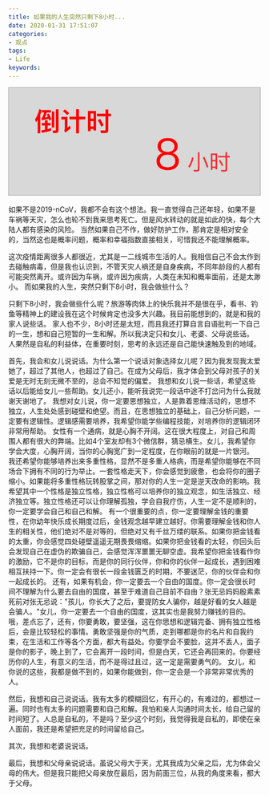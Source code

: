 ```yaml
---
title: 如果我的人生突然只剩下8小时...
date: 2020-01-31 17:51:07
categories:
- 观点
tags:
- Life
keywords:
---
```


![最后8小时](/images/last8h.png)

如果不是2019-nCoV，我都不会有这个想法。我一直觉得自己还年轻，如果不是车祸等天灾，怎么也轮不到我来思考死亡。但是风水转动的就是如此的快，每个大陆人都有感染的风险。
当然如果自己不作，做好防护工作，那肯定是相对安全的，当然这也是概率问题，概率和幸福指数直接相关，可惜我还不能理解概率。

这次疫情距离很多人都很近，尤其是一二线城市生活的人。我相信自己不会太作到去碰触病毒，但是我也认识到，不管天灾人祸还是自身疾病，不同年龄段的人都有可能突然离开。或许因为车祸，或许因为疾病，人类在未知和概率面前，还是太渺小。
而如果我的人生，突然只剩下8小时，我会做些什么？

<!-- more -->

只剩下8小时，我会做些什么呢？旅游等肉体上的快乐我并不是很在乎，看书、钓鱼等精神上的建设我在这个时候肯定也没多大兴趣。我目前能想到的，就是和我的家人说些话。
家人也不少，8小时还是太短，而且我还打算自言自语批判一下自己的一生，想和自己短暂的一生和解。所以我决定只和女儿、老婆、父母说些话。
人果然是自私的利益体，在重要时刻，思考的永远还是自己能快速触及到的地域。

首先，我会和女儿说说话。为什么第一个说话对象选择女儿呢？因为我发现我太爱她了，超过了其他人，也超过了自己。在成为父母后，我才体会到父母对孩子的关爱是无时无刻无微不至的，总会不知觉的偏爱。
我想和女儿说一些话，希望这些话以后能给女儿一些帮助。女儿还小，能听我说完一段话中途不打岔问为什么我就谢天谢地了。
我想对女儿说，你一定要思想独立，人是靠着思维活动的，思想不独立，人生处处感到碰壁和绝望。而且，在思想独立的基础上，自己分析问题，一定要有逻辑性。逻辑感需要培养，我希望你能学些编程技能，对培养你的逻辑闭环非常用帮助。
女性有一个通病，就是心胸不开阔。这在很大程度上，对自己和周围人都有很大的弊端。比如4个室友却有3个微信群，猜忌横生。女儿，我希望你学会大度，心胸开阔，当你的心胸宽广到一定程度，在你眼前的就是一片银河。
我还希望你能够培养出来多重性格，显然不是多重人格病，而是希望你能够在不同场合下拥有不同的行为举止。一套性格走天下，你会感觉到疲惫，也会将你的圈子缩小。如果能将多重性格玩转股掌之间，那对你的人生一定是逆天改命的影响。我希望其中一个性格是独立性格，独立性格可以培养你的独立观念，如生活独立、经济独立等。独立性格还可以让你理解孤独，学会自我疗伤，人生一定不是顺利的，你一定要学会自己和自己和解。
有一个很重要的点，你一定要理解金钱的重要性，在你幼年快乐成长期度过后，金钱观念越早建立越好。你需要理解金钱和你人生的相关性，他们绝对不是对等的，但绝对又有千丝万缕的联系。如果你把金钱看的太重，你会感觉四处碰壁遥遥无期畏畏缩缩。如果你把金钱看的太轻，你回头后会发现自己在虚伪的欺骗自己，会感觉浑浑噩噩无聊空虚。我希望你把金钱看作你的激励，它不是你的目标，而是你的同行伙伴，你和你的伙伴一起成长，遇到困难相互扶持一下。你一定会有很长一段金钱匮乏的时期，不要迷茫，你的伙伴会和你一起成长的。
还有，如果有机会，你一定要去一个自由的国度。你一定会很长时间不理解为什么要去自由的国度，甚至于难道自己目前不自由？张无忌妈妈殷素素死前对张无忌说："孩儿，你长大了之后，要提防女人骗你，越是好看的女人越是会骗人。"女儿，你一定要去一个自由的国度，这其实也是我努力赚钱的目的。
哦，差点忘了，还有，你要勇敢，要坚强，这在你思想和逻辑完备、拥有独立性格后，会是比较轻松的事情。勇敢坚强是你的气质，走到哪都是你的名片和自我约束，在生活和工作等各个方面，都大有益处。你要学会不要脸，这并不丢人，面子是你的影子，晚上到了，它会离开一段时间，但是白天，它还会再回来的。你要经历你的人生，有意义的生活，而不是得过且过，这一定是需要勇气的。
女儿，和你说的这些，我都是做不到的，如果你能做到，你一定会是一个非常非常优秀的人。

然后，我想和自己说说话。我有太多的模糊回忆，有开心的，有难过的，都想过一遍。同时也有太多的问题需要和自己和解。我怕和亲人沟通时间太长，给自己留的时间短了。人总是自私的，不是吗？至少这个时刻，我觉得我是自私的，即使在亲人面前，我还是希望把充足的时间留给自己。

其次，我想和老婆说说话。

最后，我想和父母亲说说话。虽说父母大于天，尤其我成为父亲之后，尤为体会父母的伟大。但是我只能把父母亲放在最后，因为前面三位，从我的角度来看，都大于父母。
